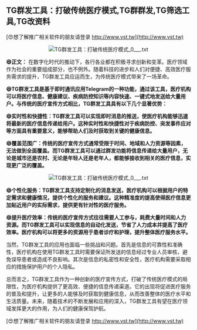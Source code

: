 ## **TG群发工具：打破传统医疗模式,TG群群发,TG筛选工具,TG改资料**

[😍想了解推广相关软件的朋友请登录 http://www.vst.tw](http://www.vst.tw)

 <center><img src="https://vst.tw/MP4/tuiguang/png/5.png" alt="TG群发工具：打破传统医疗模式_0___.txt"></center>

**😄正文：**
在数字化时代的推动下，各行各业都在积极寻求创新和变革。医疗领域作为社会的重要组成部分，也不例外。随着科技的进步和人们对便捷、高效医疗服务需求的提升，TG群发工具应运而生，为传统医疗模式带来了一场革命。

**😄TG群发工具是基于即时通讯应用Telegram的一种功能，通过该工具，医疗机构可以将医疗信息、健康建议、疾病防控知识等内容快速、一键式地发送给大量用户。与传统的医疗宣传方式相比，TG群发工具具有以下几个显著优势：**

**😄实时性和快捷性：TG群发工具可以实现即时消息的推送，使医疗机构能够迅速将最新的医疗信息传递给用户。这种实时性和快捷性对于疾病防控、突发事件应对等方面具有重要意义，能够帮助人们及时获取到关键的健康信息。**

**😄覆盖范围广：传统的医疗宣传方式通常受限于时间、地域和人力资源等因素，无法做到全面覆盖。而TG群发工具可以通过群发功能将信息传递给大量用户，无论是城市还是农村、无论是年轻人还是老年人，都能够接收到相关的医疗信息，实现更广泛的覆盖。**

 <center><img src="https://vst.tw/MP4/tuiguang/png/0.png" alt="TG群发工具：打破传统医疗模式_0___.txt"></center>

**😄个性化服务：TG群发工具支持定制化的消息发送，医疗机构可以根据用户的特定需求和健康情况，提供个性化的服务和建议。这种精准度的提高使得医疗信息更加贴近用户的实际需求，提供更有针对性的医疗服务。**

**😄提升医疗效率：传统的医疗宣传方式往往需要人工参与，耗费大量时间和人力资源。而TG群发工具可以实现信息的自动化发送，节省了人力成本并提高了医疗效率。医疗机构可以将更多的资源用于患者诊疗和护理，提升整体医疗服务水平。**

当然，TG群发工具的应用也面临一些挑战和问题。首先是信息的可靠性和准确性，医疗机构在使用TG群发工具时需要保证所发送的信息经过专业人员审核，避免误导患者或造成不良影响。其次是信息的私密性和安全性，医疗机构需要采取相应的措施保护用户的个人隐私。

总而言之，TG群发工具作为一种创新的医疗宣传方式，打破了传统医疗模式的局限性，为医疗机构提供了更高效、便捷的信息传递渠道。它的出现将促进医疗服务的普及和提升，让更多的人能够及时获取到健康信息，从而改善整体的医疗水平和生活质量。未来，随着技术的不断发展和应用的深入，TG群发工具有望在医疗领域发挥更大的作用，为人们的健康保驾护航。

[😍想了解推广相关软件的朋友请登录 http://www.vst.tw](http://www.vst.tw)




